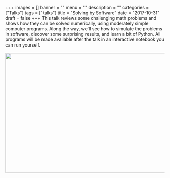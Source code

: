 +++
images = []
banner = ""
menu = ""
description = ""
categories = ["Talks"]
tags = ["talks"]
title = "Solving by Software"
date = "2017-10-31"
draft = false
+++
This talk reviews some challenging math problems and shows how they can be solved numerically,
using moderately simple computer programs. Along the way, we'll see how to simulate the problems
in software, discover some surprising results, and learn a bit of Python. All programs will be
made available after the talk in an interactive notebook you can run yourself.
<br><br>
<a href="https://bit.ly/mco-solve"><img loading="lazy" src="/img/mco-solve.png" width="640" height="380"></img></a>

